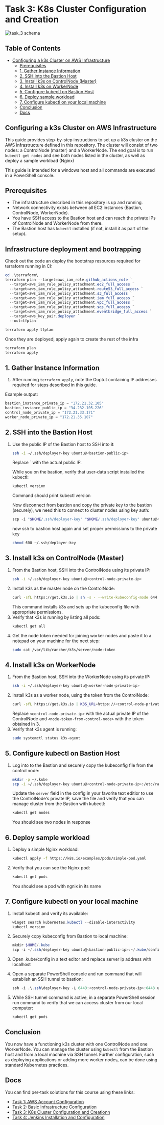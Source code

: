 # Task 3: K8s Cluster Configuration and Creation

![task_3 schema](/docs/aws_architecture.png )

## Table of Contents

- [Configuring a k3s Cluster on AWS Infrastructure](#configuring-a-k3s-cluster-on-aws-infrastructure)
  - [Prerequisites](#prerequisites-1)
  - [1. Gather Instance Information](#1-gather-instance-information)
  - [2. SSH into the Bastion Host](#2-ssh-into-the-bastion-host)
  - [3. Install k3s on ControlNode (Master)](#3-install-k3s-on-controlnode-master)
  - [4. Install k3s on WorkerNode](#4-install-k3s-on-workernode)
  - [5. Configure kubectl on Bastion Host](#5-configure-kubectl-on-bastion-host)
  - [6. Deploy sample workload](#6-deploy-sample-workload)
  - [7. Configure kubectl on your local machine](#7-configure-kubectl-on-your-local-machine)
  - [Conclusion](#conclusion)
  - [Docs](#docs)


## Configuring a k3s Cluster on AWS Infrastructure

This guide provides step-by-step instructions to set up a k3s cluster on the AWS infrastructure defined in this repository. The cluster will consist of two nodes: a ControlNode (master) and a WorkerNode. The end goal is to run `kubectl get nodes` and see both nodes listed in the cluster, as well as deploy a sample workload (Nginx)

This guide is intended for a windows host and all commands are executed in a PowerShell console.

## Prerequisites

- The infrastructure described in this repository is up and running.
- Network connectivity exists between all EC2 instances (Bastion, ControlNode, WorkerNode).
- You have SSH access to the Bastion host and can reach the private IPs of ControlNode and WorkerNode from there.
- The Bastion host has `kubectl` installed (if not, install it as part of the setup).

## Infrastructure deployment and bootrapping

Check out the code an deploy the bootstrap resources required for terraform running in CI:

```powershell
cd .\terraform\
terraform plan --target=aws_iam_role.github_actions_role `
  --target=aws_iam_role_policy_attachment.ec2_full_access `
  --target=aws_iam_role_policy_attachment.route53_full_access `
  --target=aws_iam_role_policy_attachment.s3_full_access `
  --target=aws_iam_role_policy_attachment.iam_full_access `
  --target=aws_iam_role_policy_attachment.vpc_full_access `
  --target=aws_iam_role_policy_attachment.sqs_full_access `
  --target=aws_iam_role_policy_attachment.eventbridge_full_access `
  --target=aws_key_pair.deployer `
  --out=tfplan

terraform apply tfplan
```

Once they are deployed, apply again to create the rest of the infra

```powershell
terraform plan
terraform apply
```

## 1. Gather Instance Information

1. After running `terraform apply`, note the Ouptut containing IP addresses required for steps described in this guide.

Example output:

```powershell
bastion_instance_private_ip = "172.21.32.105"
bastion_instance_public_ip = "34.232.105.226"
control_node_private_ip = "172.21.33.171"
worker_node_private_ip = "172.21.35.107"
```


## 2. SSH into the Bastion Host

1. Use the public IP of the Bastion host to SSH into it:
   ```bash
   ssh -i ~/.ssh/deployer-key ubuntu@<bastion-public-ip>
   ```
   Replace <bastion-public-ip>` with the actual public IP.

   While you on the bastion, verify that user-data script installed the kubectl:

   ```bash
   kubectl version
   ```
   Command should print kubectl version

   Now disconnect from bastion and copy the private key to the bastion (securely), we need this to connect to cluster nodes using key auth:
   ```powershell
   scp -i "$HOME/.ssh/deployer-key" "$HOME/.ssh/deployer-key" ubuntu@<bastion-public-ip>:~/.ssh/
   ```
   now ssh to bastion host again and set proper permissions to the private key
   ```bash
   chmod 600 ~/.ssh/deployer-key
   ```


## 3. Install k3s on ControlNode (Master)

1. From the Bastion host, SSH into the ControlNode using its private IP:
   ```bash
   ssh -i ~/.ssh/deployer-key ubuntu@<control-node-private-ip>
   ```
2. Install k3s as the master node on the ControlNode:
   ```bash
   curl -sfL https://get.k3s.io | sh -s - --write-kubeconfig-mode 644
   ```
   This command installs k3s and sets up the kubeconfig file with appropriate permissions.
3. Verify that k3s is running by listing all pods:
   ```bash
   kubectl get all
   ```
4. Get the node token needed for joining worker nodes and paste it to a notepad on your machine for the next step:
   ```bash
   sudo cat /var/lib/rancher/k3s/server/node-token
   ```


## 4. Install k3s on WorkerNode

1. From the Bastion host, SSH into the WorkerNode using its private IP:
   ```bash
   ssh -i ~/.ssh/deployer-key ubuntu@<worker-node-private-ip>
   ```
2. Install k3s as a worker node, using the token from the ControlNode:
   ```bash
   curl -sfL https://get.k3s.io | K3S_URL=https://<control-node-private-ip>:6443 K3S_TOKEN=<node-token-from-control-node> sh -
   ```
   Replace `<control-node-private-ip>` with the actual private IP of the ControlNode and `<node-token-from-control-node>` with the token obtained in 3.
3. Verify that k3s agent is running:
   ```bash
   sudo systemctl status k3s-agent
   ```

## 5. Configure kubectl on Bastion Host

1. Log into to the Bastion and securely copy the kubeconfig file from the control node:
   ```bash
   mkdir -p ~/.kube
   scp -i ~/.ssh/deployer-key ubuntu@<control-node-private-ip>:/etc/rancher/k3s/k3s.yaml ~/.kube/config
   ```
   Update the `server` field in the config in your favorite text editior to use the ControlNode's private IP, save the file and verify that you can manage cluster from the Bastion with kubectl:
   ```bash
   kubectl get nodes
   ```
   You should see two nodes in response

## 6. Deploy sample workload

1. Deploy a simple Nginx workload:
   ```bash
   kubectl apply -f https://k8s.io/examples/pods/simple-pod.yaml
   ```
2. Verify that you can see the Nginx pod:
   ```bash
   kubectl get pods
   ```
   You should see a pod with ngnix in its name

## 7. Configure kubectl on your local machine

1. Install kubectl and verify its available:
   ```powershell
   winget search kubernetes.kubectl --disable-interactivity
   kubectl version
   ```

2. Securely copy kubeconfig from Bastion to local machine:
   ```powershell
   mkdir $HOME/.kube
   scp -i ~/.ssh/deployer-key ubuntu@<bastion-public-ip>:~/.kube/config $HOME/.kube/config
   ```
3. Open .kube/config in a text editor and replace server ip address with localhost

4. Open a separate PowerShell console and run command that will establish an SSH tunnel to bastion:
   ```powershell
   ssh -i .\.ssh\deployer-key -L 6443:<control-node-private-ip>:6443 ubuntu@<bastion-public-ip> -N

5. While SSH tunnel command is active, in a separate PowerShell session run command to verify that we can access cluster from our local computer:
   ```powershell
   kubectl get pods
   ```

## Conclusion

You now have a functioning k3s cluster with one ControlNode and one WorkerNode. You can manage the cluster using `kubectl` from the Bastion host and from a local machine via SSH tunnel. Further configuration, such as deploying applications or adding more worker nodes, can be done using standard Kubernetes practices.


## Docs
You can find per-task solutions for this course using these links:

- [Task 1: AWS Account Configuration](./docs/task_1.md)
- [Task 2: Basic Infrastructure Configuration](./docs/task_2.md)
- [Task 3: K8s Cluster Configuration and Creationn](./docs/task_3.md)
- [Task 4: Jenkins Installation and Configuration](./docs/task_4.md)